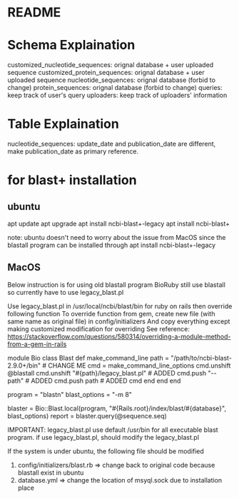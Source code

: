 # README

# Schema Explaination
customized_nucleotide_sequences: orignal database + user uploaded sequence
customized_protein_sequences: orignal database + user uploaded sequence
nucleotide_sequences: orignal database (forbid to change)
protein_sequences: orignal database (forbid to change)
queries: keep track of user's query
uploaders: keep track of uploaders' information


# Table Explaination
nucleotide_sequences: update_date and publication_date are different, make publication_date as primary reference.


# for blast+ installation
## ubuntu
apt update
apt upgrade
apt install ncbi-blast+-legacy
apt install ncbi-blast+

note: ubuntu doesn't need to worry about the issue from MacOS since the blastall program can be installed 
through apt install ncbi-blast+-legacy

## MacOS
Below instruction is for using old blastall program 
BioRuby still use blastall so currently have to use legacy_blast.pl

Use legacy_blast.pl in /usr/local/ncbi/blast/bin for ruby on rails
then override following function 
To override function from gem, create new file (with same name as original file) in config/initializers
And copy everything except making customized modification for overriding
See reference: https://stackoverflow.com/questions/580314/overriding-a-module-method-from-a-gem-in-rails

module Bio
  class Blast
    def make_command_line
      path = "/path/to/ncbi-blast-2.9.0+/bin"  # CHANGE ME
      cmd = make_command_line_options
      cmd.unshift @blastall
      cmd.unshift "#{path}/legacy_blast.pl"    # ADDED
      cmd.push "--path"                        # ADDED
      cmd.push path                            # ADDED
      cmd
    end
  end
end

program = "blastn"
blast_options = "-m 8"

blaster = Bio::Blast.local(program, "#{Rails.root}/index/blast/#{database}", blast_options)
report = blaster.query(@sequence.seq)

IMPORTANT:
legacy_blast.pl use default /usr/bin for all executable blast program.
if use legacy_blast.pl, should modify the legacy_blast.pl




If the system is under ubuntu, the following file should be modified
1. config/initializers/blast.rb => change back to original code because blastall exist in ubuntu
2. database.yml => change the location of msyql.sock due to installation place